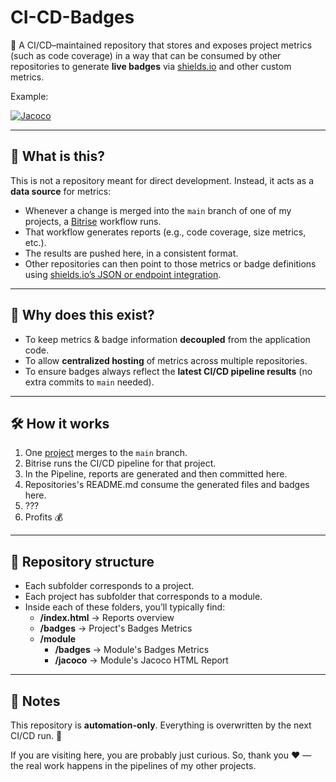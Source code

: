 # CI-CD-Badges

📛 A CI/CD–maintained repository that stores and exposes project metrics (such as code coverage) in a way that can be consumed by other repositories to generate **live badges** via [shields.io](https://shields.io/) and other custom metrics.

Example:

[![Jacoco](https://img.shields.io/endpoint?url=https://raw.githubusercontent.com/SebVay/CI-CD-Badges/refs/heads/main/Multi-Module-Report/badges/coverage.json)](https://sebvay.github.io/CI-CD-Badges/Multi-Module-Report/)

---

## 📖 What is this?
This is not a repository meant for direct development.
Instead, it acts as a **data source** for metrics:
- Whenever a change is merged into the `main` branch of one of my projects, a [Bitrise](https://www.bitrise.io/) workflow runs.
- That workflow generates reports (e.g., code coverage, size metrics, etc.).
- The results are pushed here, in a consistent format.
- Other repositories can then point to those metrics or badge definitions using [shields.io’s JSON or endpoint integration](https://shields.io/endpoint).

---

## 🚀 Why does this exist?
- To keep metrics & badge information **decoupled** from the application code.
- To allow **centralized hosting** of metrics across multiple repositories.
- To ensure badges always reflect the **latest CI/CD pipeline results** (no extra commits to `main` needed).

---

## 🛠️ How it works
1. One [project](https://github.com/SebVay/Danger-Module-Report) merges to the `main` branch.  
2. Bitrise runs the CI/CD pipeline for that project.  
3. In the Pipeline, reports are generated and then committed here.  
4. Repositories's README.md consume the generated files and badges here.
5. ???
6. Profits 💰

---

## 📂 Repository structure

- Each subfolder corresponds to a project.
- Each project has subfolder that corresponds to a module. 
- Inside each of these folders, you’ll typically find:
  - **/index.html** → Reports overview
  - **/badges** → Project's Badges Metrics
  - **/module** 
    - **/badges** → Module's Badges Metrics
    - **/jacoco** → Module's Jacoco HTML Report

---

## 📌 Notes

This repository is **automation-only**. Everything is overwritten by the next CI/CD run. 🧹

If you are visiting here, you are probably just curious. So, thank you ❤️  — the real work happens in the pipelines of my other projects.

